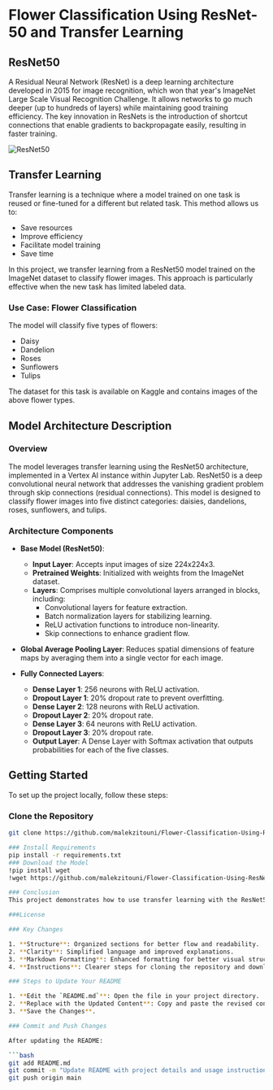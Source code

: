 # Flower Classification Using ResNet-50 and Transfer Learning

## ResNet50

A Residual Neural Network (ResNet) is a deep learning architecture developed in 2015 for image recognition, which won that year's ImageNet Large Scale Visual Recognition Challenge. It allows networks to go much deeper (up to hundreds of layers) while maintaining good training efficiency. The key innovation in ResNets is the introduction of shortcut connections that enable gradients to backpropagate easily, resulting in faster training.

![ResNet50](https://github.com/user-attachments/assets/f6337e4d-c832-4b48-a864-2d9b3a8b06ea)

## Transfer Learning

Transfer learning is a technique where a model trained on one task is reused or fine-tuned for a different but related task. This method allows us to:

- Save resources
- Improve efficiency
- Facilitate model training
- Save time

In this project, we transfer learning from a ResNet50 model trained on the ImageNet dataset to classify flower images. This approach is particularly effective when the new task has limited labeled data.

### Use Case: Flower Classification

The model will classify five types of flowers:

- Daisy
- Dandelion
- Roses
- Sunflowers
- Tulips

The dataset for this task is available on Kaggle and contains images of the above flower types.

## Model Architecture Description

### Overview

The model leverages transfer learning using the ResNet50 architecture, implemented in a Vertex AI instance within Jupyter Lab. ResNet50 is a deep convolutional neural network that addresses the vanishing gradient problem through skip connections (residual connections). This model is designed to classify flower images into five distinct categories: daisies, dandelions, roses, sunflowers, and tulips.

### Architecture Components

- **Base Model (ResNet50)**:
  - **Input Layer**: Accepts input images of size 224x224x3.
  - **Pretrained Weights**: Initialized with weights from the ImageNet dataset.
  - **Layers**: Comprises multiple convolutional layers arranged in blocks, including:
    - Convolutional layers for feature extraction.
    - Batch normalization layers for stabilizing learning.
    - ReLU activation functions to introduce non-linearity.
    - Skip connections to enhance gradient flow.

- **Global Average Pooling Layer**: Reduces spatial dimensions of feature maps by averaging them into a single vector for each image.

- **Fully Connected Layers**:
  - **Dense Layer 1**: 256 neurons with ReLU activation.
  - **Dropout Layer 1**: 20% dropout rate to prevent overfitting.
  - **Dense Layer 2**: 128 neurons with ReLU activation.
  - **Dropout Layer 2**: 20% dropout rate.
  - **Dense Layer 3**: 64 neurons with ReLU activation.
  - **Dropout Layer 3**: 20% dropout rate.
  - **Output Layer**: A Dense Layer with Softmax activation that outputs probabilities for each of the five classes.

## Getting Started

To set up the project locally, follow these steps:

### Clone the Repository

```bash
git clone https://github.com/malekzitouni/Flower-Classification-Using-ResNet-50-and-Transfer-Learning

### Install Requirements
pip install -r requirements.txt
### Download the Model
!pip install wget
!wget https://github.com/malekzitouni/Flower-Classification-Using-ResNet-50-and-Transfer-Learning/blob/main/model

### Conclusion
This project demonstrates how to use transfer learning with the ResNet50 architecture for flower classification. Feel free to explore, modify, and contribute to this repository!

###License

### Key Changes

1. **Structure**: Organized sections for better flow and readability.
2. **Clarity**: Simplified language and improved explanations.
3. **Markdown Formatting**: Enhanced formatting for better visual structure.
4. **Instructions**: Clearer steps for cloning the repository and downloading the model.

### Steps to Update Your README

1. **Edit the `README.md`**: Open the file in your project directory.
2. **Replace with the Updated Content**: Copy and paste the revised content.
3. **Save the Changes**.

### Commit and Push Changes

After updating the README:

```bash
git add README.md
git commit -m "Update README with project details and usage instructions"
git push origin main

